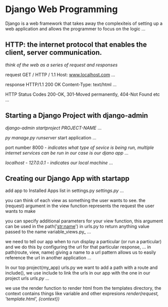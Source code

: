# Django Web Programming
Django is a web framework that takes away the complexiteis of setting up a web application and allows the programmer to focus on the logic
...


## HTTP: the internet protocol that enables the client, server communication.

_think of the web as a series of request and responses_

request
GET / HTTP / 1.1
Host: www.localhost.com
...

response
HTTP/1.1 200 OK
Content-Type: text/html
...

HTTP Status Codes
200-OK, 301-Moved permanently, 404-Not Found etc
...

## Starting a Django Project with django-admin

_django-admin startproject PROJECT-NAME_
...

_py manage.py runserver_ start application
...

port number 8000 - _indicates what type of sevice is being run, multiple internet services can be run in our case is our djano app_
...

_localhost - 127.0.0.1 - indicates our local machine_
...

## Creating our Django App with startapp

add app to Installed Apps list in settings.py _settings.py_
...

you can think of each view as something the user wants to see. 
the (request) argument in the view function represents the request the user wants to make

you can specify additional parameters for your view function, this argument can be used in the path('<str:name>') in urls.py to return anything value passed to the name variable_views.py_
...


we need to tell our app when to run display a particular (or run a particular) and we do this by configuring the url for that particular response, 
...
in path(route, view, name) giving a name to a url pattern allows us to easily reference the url in another application 
...

In our top project(my_app) urls.py we want to add a path with a route and  include(), we use include to link the urls in our app with the one in our project urls _urls.py_
...


we use the render function to render html from the templates directory, the context contains things like variable and other expresions 
_render(request, 'template.html', {context})_